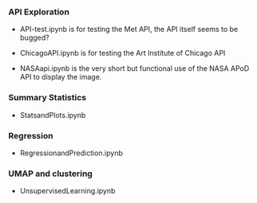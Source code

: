 ### API Exploration

- API-test.ipynb is for testing the Met API, the API itself seems to be bugged?

- ChicagoAPI.ipynb is for testing the Art Institute of Chicago API

- NASAapi.ipynb is the very short but functional use of the NASA APoD API to display the image.

### Summary Statistics

- StatsandPlots.ipynb

### Regression

- RegressionandPrediction.ipynb

### UMAP and clustering

- UnsupervisedLearning.ipynb


